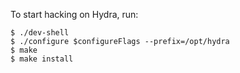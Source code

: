 To start hacking on Hydra, run:

    $ ./dev-shell
    $ ./configure $configureFlags --prefix=/opt/hydra
    $ make
    $ make install
